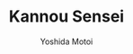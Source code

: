 --- 
slug: "kannou-sensei"
title: "Kannou Sensei"
publishdate: "2018-12-20"
src: "https://365manga.net/manga/kannou-sensei"
author: "Yoshida Motoi"
image: "https://data.365manga.net/images/thumbnails/32717-kannou-sensei.jpg"
tags: ["Drama","Romance","Seinen","Slice of life","Supernatural"]
chapters: ["Chapter 14 ","Chapter 13.1 ","Chapter 13 ","Chapter 12 ","Chapter 11 ","Chapter 10.5 ","Chapter 10 ","Chapter 9 ","Chapter 8 ","Chapter 7 ","Chapter 6 ","Chapter 5 ","Chapter 4.5 ","Chapter 4 ","Chapter 3 ","Chapter 2: Kannou Sensei ","Chapter 1: Prologue"]
chapterlinks: ["https://365manga.net/kannou-sensei/chapter-14.html","https://365manga.net/kannou-sensei/chapter-13-1.html","https://365manga.net/kannou-sensei/chapter-13.html","https://365manga.net/kannou-sensei/chapter-12.html","https://365manga.net/kannou-sensei/chapter-11.html","https://365manga.net/kannou-sensei/chapter-10-5.html","https://365manga.net/kannou-sensei/chapter-10.html","https://365manga.net/kannou-sensei/chapter-9.html","https://365manga.net/kannou-sensei/chapter-8.html","https://365manga.net/kannou-sensei/chapter-7.html","https://365manga.net/kannou-sensei/chapter-6.html","https://365manga.net/kannou-sensei/chapter-5.html","https://365manga.net/kannou-sensei/chapter-4-5.html","https://365manga.net/kannou-sensei/chapter-4.html","https://365manga.net/kannou-sensei/chapter-3.html","https://365manga.net/kannou-sensei/chapter-2.html","https://365manga.net/kannou-sensei/chapter-1.html"]
description: "Narumi Rokurou is still adrift in life in his forties, unmarried, and working as an editor at a publishing company while writing hardly lucrative literary fiction. His days enjoying life at his own pace are brought to an end one summer night, when a strange twist of fate brings Rokurou together with a mysterious beauty, beginning the story of their crazed love. As once was spoken by Zarathustra: 'Everything in a woman is a riddle.'"
---
